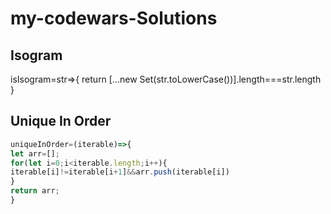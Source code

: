 # my-codewars-Solutions 
 
 
## Isogram
isIsogram=str=>{
return [...new Set(str.toLowerCase())].length===str.length
}
##  Unique In Order

```javascript  
uniqueInOrder=(iterable)=>{
let arr=[];
for(let i=0;i<iterable.length;i++){
iterable[i]!=iterable[i+1]&&arr.push(iterable[i])
}
return arr;
} 
```  
